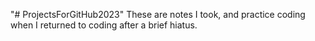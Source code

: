 "# ProjectsForGitHub2023" 
These are notes I took, and practice coding when I returned to coding after a brief hiatus. 
